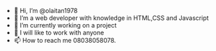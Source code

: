 - 👋 Hi, I’m @olaitan1978
- 👀 I’m a web developer with knowledge in HTML,CSS and Javascript
- 🌱 I’m currently working on a project
- 💞️ I will like to work with anyone 
- 📫 How to reach me 08038058078.

<!---
olaitan1978/olaitan1978 is a ✨ special ✨ repository because its `README.md` (this file) appears on your GitHub profile.
You can click the Preview link to take a look at your changes.
--->
